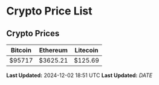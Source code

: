 # Crypto Price List

## Crypto Prices
| Bitcoin | Ethereum | Litecoin |
| ------- | -------- | -------- |
| $95717 | $3625.21 | $125.69 |
**Last Updated:** 2024-12-02 18:51 UTC
**Last Updated:** $DATE$
